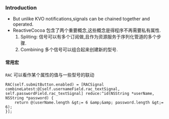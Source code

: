 ### Introduction
+ But unlike KVO notifications,signals can be chained together and operated.
+ ReactiveCocoa 包含了两个重要概念,这些概念是得程序不再需要私有属性.
  1. Spliting: 信号可以有多个订阅做,且作为资源服务于序列化管道的多个步骤.
  2. Combining 多个信号可以组合起来创建新的型号.


#### 常用宏
`RAC` 可以看作某个属性的值与一些型号的联动
```
RAC(self.submitButton.enabled) = [RACSignal combineLatest:@[self.usernameField.rac_textSignal, self.passwordField.rac_textSignal] reduce:^id(NSString *userName, NSString *password) {
    return @(userName.length &gt;= 6 &amp;&amp; password.length &gt;= 6);
}];
```
